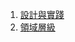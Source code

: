 1. [設計與實踐](https://blog.allengaodev.com/posts/abp-io-tutorials-from-scratch-module-design-and-lifecycle)
2. [領域層級](https://blog.allengaodev.com/posts/abp-io-tutorials-from-scratch-domain-layer)

